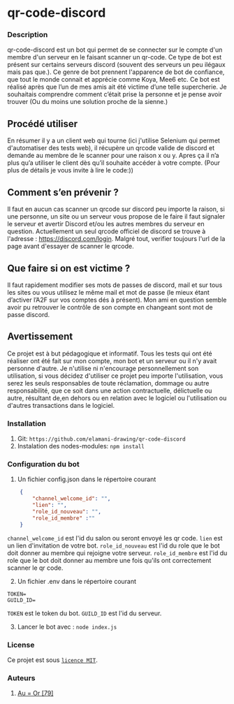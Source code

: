 # qr-code-discord

### Description
qr-code-discord est un bot qui permet de se connecter sur le compte d'un membre d'un serveur en le faisant scanner un qr-code. Ce type de bot est présent sur certains serveurs discord (souvent des serveurs un peu ilégaux mais pas que.). Ce genre de bot prennent l'apparence de bot de confiance, que tout le monde connait et apprécie comme Koya, Mee6 etc.
Ce bot est réalisé après que l’un de mes amis ait été victime d’une telle supercherie. Je souhaitais comprendre comment c’était prise la personne et je pense avoir trouver (Ou du moins une solution proche de la sienne.)
## Procédé utiliser
En résumer il y a un client web qui tourne (ici j'utilise Selenium qui permet d'automatiser des tests web), il récupère un qrcode valide de discord et demande au membre de le scanner pour une raison x ou y. Apres ça il n’a plus qu’a utiliser le client dès qu’il souhaite accéder à votre compte. (Pour plus de détails je vous invite à lire le code:))
## Comment s’en prévenir ?
Il faut en aucun cas scanner un qrcode sur discord peu importe la raison, si une personne, un site ou un serveur vous propose de le faire il faut signaler le serveur et avertir Discord et/ou les autres membres du serveur en question. Actuellement un seul qrcode officiel de discord se trouve à l'adresse : https://discord.com/login.
Malgré tout, verifier toujours l'url de la page avant d'essayer de scanner le qrcode. 
## Que faire si on est victime ? 
Il faut rapidement modifier ses mots de passes de discord, mail et sur tous les sites ou vous utilisez le même mail et mot de passe (le mieux étant d’activer l’A2F sur vos comptes dés à présent). Mon ami en question semble avoir pu retrouver le contrôle de son compte en changeant sont mot de passe discord.
## Avertissement
Ce projet est à but pédagogique et informatif. Tous les tests qui ont été réaliser ont été fait sur mon compte, mon bot et un serveur ou il n'y avait personne d'autre.
Je n'utilise ni n'encourage personnellement son utilisation, si vous décidez d'utiliser ce projet peu importe l'utilisation, vous serez les seuls responsables de toute réclamation, dommage ou autre responsabilité, que ce soit dans une action contractuelle, délictuelle ou autre, résultant de,en dehors ou en relation avec le logiciel ou l'utilisation ou d'autres transactions dans le logiciel.

### Installation

1. Git: `https://github.com/elamani-drawing/qr-code-discord`
2. Instalation des nodes-modules: `npm install`

### Configuration du bot 

1. Un fichier config.json dans le répertoire courant
```json
    {
        "channel_welcome_id": "",
        "lien": "",
        "role_id_nouveau": "",
        "role_id_membre" :""
    }
```
`channel_welcome_id` est l'id du salon ou seront envoyé les qr code.
`lien` est un lien d'invitation de votre bot.
`role_id_nouveau` est l'id du role que le bot doit donner au membre qui rejoigne votre serveur.
`role_id_membre` est l'id du role que le bot doit donner au membre une fois qu'ils ont correctement scanner le qr code.

2. Un fichier .env dans le répertoire courant
```env
TOKEN=
GUILD_ID=
```
`TOKEN` est le token du bot.
`GUILD_ID` est l'id du serveur.

3. Lancer le bot avec : `node index.js`

### License

Ce projet est sous [``licence MIT``](LICENSE).


### Auteurs

1. [Au = Or [79]](https://github.com/elamani-drawing)